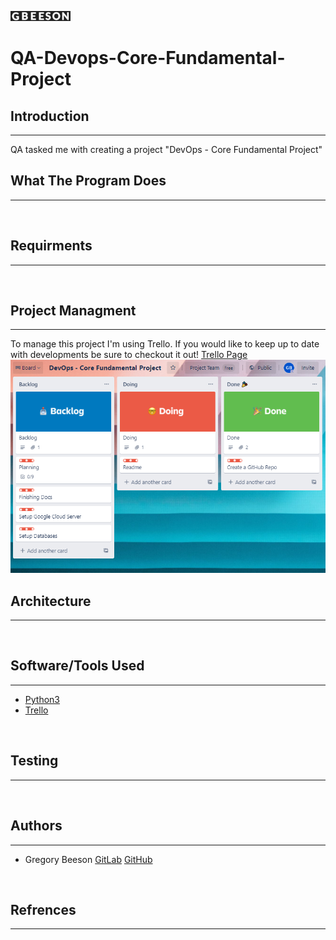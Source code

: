![Gbeeson Logo](misc/images/gbeeson_website.gif)

# QA-Devops-Core-Fundamental-Project

## Introduction 
***
QA tasked me with creating a project "DevOps - Core Fundamental Project"
<br>

## What The Program Does
***
<br>

## Requirments
***
<br>

## Project Managment
***
To manage this project I'm using Trello. If you would like to keep 
up to date with developments be sure to checkout it out!
[Trello Page](https://trello.com/b/CBkqPyBg/devops-core-fundamental-project)
![Trello Board Image](misc/images/Trello_Image.png)
<br>

## Architecture
***
<br>

## Software/Tools Used
***
- [Python3](https://www.python.org/)
- [Trello](https://trello.com)
<br>

## Testing
***
<br>

## Authors
*** 
- Gregory Beeson [GitLab](https://gitlab.com/GregoryBeeson) [GitHub](https://github.com/GregoryBeeson)
<br>

## Refrences
***